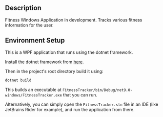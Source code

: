 ## Description
Fitness Windows Application in development. Tracks various fitness information for the user.

## Environment Setup
This is a WPF application that runs using the dotnet framework.

Install the dotnet framework from [here](https://dotnet.microsoft.com/en-us/download/dotnet-framework).

Then in the project's root directory build it using:

```bash
dotnet build
```

This builds an executable at `FitnessTracker/bin/Debug/net9.0-windows/FitnessTracker.exe` that you can run.

Alternatively, you can simply open the `FitnessTracker.sln` file in an IDE (like JetBrains Rider for example), and run the application from there.